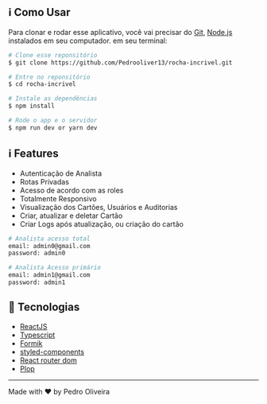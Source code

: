 ## :information_source: Como Usar

Para clonar e rodar esse aplicativo, você vai precisar do [Git](https://git-scm.com), [Node.js](https://nodejs.org/en/) instalados em seu computador. em seu terminal:

```bash
# Clone esse reponsitório
$ git clone https://github.com/Pedrooliver13/rocha-incrivel.git

# Entre no reponsitório
$ cd rocha-incrivel

# Instale as dependências 
$ npm install

# Rode o app e o servidor
$ npm run dev or yarn dev

```

## :information_source: Features

- Autenticação de Analista
- Rotas Privadas
- Acesso de acordo com as roles
- Totalmente Responsivo
- Visualização dos Cartões, Usuários e Auditorias
- Criar, atualizar e deletar Cartão 
- Criar Logs após atualização, ou criação do cartão

```bash
# Analista acesso total 
email: admin0@gmail.com
password: admin0

# Analista Acesso primário
email: admin1@gmail.com
password: admin1

```

## :rocket: Tecnologias

-  [ReactJS](https://reactjs.org/)
-  [Typescript](https://www.typescriptlang.org/)
-  [Formik](https://www.typescriptlang.org/)
-  [styled-components](https://www.styled-components.com/)
-  [React router dom](https://reactrouter.com/web/guides/quick-start)
-  [Plop](https://plopjs.com/)

---

Made with ♥ by Pedro Oliveira
